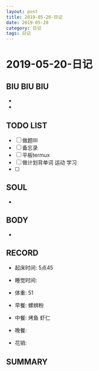 ```yaml
---
layout: post
title: 2019-05-20-日记
date: 2019-05-20
category: 日记
tags: 日记
---
```

# 2019-05-20-日记
## BIU BIU BIU
- 
- 
 
## TODO LIST
- [ ] 做题llll
- [ ] 备忘录
- [ ] 平板termux 
- [ ] 做计划背单词 运动 学习 
- [ ] 
 
## SOUL
- 
 
## BODY
- 
 
## RECORD
- 起床时间: 5点45 
- 睡觉时间:  
 
- 体重:  51
 
- 早餐:  螺蛳粉
- 中餐:  烤鱼 虾仁
- 晚餐:  
 
- 花销:  
 
## SUMMARY
 
 
